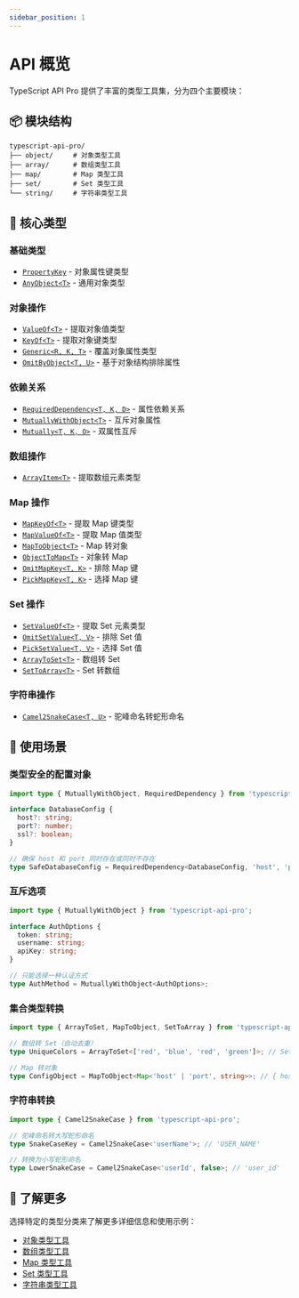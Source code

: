 ```yaml
---
sidebar_position: 1
---
```


# API 概览

TypeScript API Pro 提供了丰富的类型工具集，分为四个主要模块：

## 📦 模块结构

```
typescript-api-pro/
├── object/     # 对象类型工具
├── array/      # 数组类型工具
├── map/        # Map 类型工具
├── set/        # Set 类型工具
└── string/     # 字符串类型工具
```

## 🔧 核心类型

### 基础类型

- [`PropertyKey`](../object-types#propertykey) - 对象属性键类型
- [`AnyObject<T>`](../object-types#anyobject) - 通用对象类型

### 对象操作

- [`ValueOf<T>`](../object-types#valueof) - 提取对象值类型
- [`KeyOf<T>`](../object-types#keyof) - 提取对象键类型
- [`Generic<R, K, T>`](../object-types#generic) - 覆盖对象属性类型
- [`OmitByObject<T, U>`](../object-types#omitbyobject) - 基于对象结构排除属性

### 依赖关系

- [`RequiredDependency<T, K, D>`](../object-types#requireddependency) - 属性依赖关系
- [`MutuallyWithObject<T>`](../object-types#mutuallywithobject) - 互斥对象属性
- [`Mutually<T, K, O>`](../object-types#mutually) - 双属性互斥

### 数组操作

- [`ArrayItem<T>`](../array-types#arrayitem) - 提取数组元素类型

### Map 操作

- [`MapKeyOf<T>`](../map-types#mapkeyof) - 提取 Map 键类型
- [`MapValueOf<T>`](../map-types#mapvalueof) - 提取 Map 值类型
- [`MapToObject<T>`](../map-types#maptoobject) - Map 转对象
- [`ObjectToMap<T>`](../map-types#objecttomap) - 对象转 Map
- [`OmitMapKey<T, K>`](../map-types#omitmapkey) - 排除 Map 键
- [`PickMapKey<T, K>`](../map-types#pickmapkey) - 选择 Map 键

### Set 操作

- [`SetValueOf<T>`](../set-types#setvalueof) - 提取 Set 元素类型
- [`OmitSetValue<T, V>`](../set-types#omitsetvalue) - 排除 Set 值
- [`PickSetValue<T, V>`](../set-types#picksetvalue) - 选择 Set 值
- [`ArrayToSet<T>`](../set-types#arraytoset) - 数组转 Set
- [`SetToArray<T>`](../set-types#settoarray) - Set 转数组

### 字符串操作

- [`Camel2SnakeCase<T, U>`](../string-types#camel2snakecase) - 驼峰命名转蛇形命名

## 🎯 使用场景

### 类型安全的配置对象

```typescript
import type { MutuallyWithObject, RequiredDependency } from 'typescript-api-pro';

interface DatabaseConfig {
  host?: string;
  port?: number;
  ssl?: boolean;
}

// 确保 host 和 port 同时存在或同时不存在
type SafeDatabaseConfig = RequiredDependency<DatabaseConfig, 'host', 'port'>;
```

### 互斥选项

```typescript
import type { MutuallyWithObject } from 'typescript-api-pro';

interface AuthOptions {
  token: string;
  username: string;
  apiKey: string;
}

// 只能选择一种认证方式
type AuthMethod = MutuallyWithObject<AuthOptions>;
```

### 集合类型转换

```typescript
import type { ArrayToSet, MapToObject, SetToArray } from 'typescript-api-pro';

// 数组转 Set（自动去重）
type UniqueColors = ArrayToSet<['red', 'blue', 'red', 'green']>; // Set<'red' | 'blue' | 'green'>

// Map 转对象
type ConfigObject = MapToObject<Map<'host' | 'port', string>>; // { host: string; port: string; }
```

### 字符串转换

```typescript
import type { Camel2SnakeCase } from 'typescript-api-pro';

// 驼峰命名转大写蛇形命名
type SnakeCaseKey = Camel2SnakeCase<'userName'>; // 'USER_NAME'

// 转换为小写蛇形命名
type LowerSnakeCase = Camel2SnakeCase<'userId', false>; // 'user_id'
```

## 📖 了解更多

选择特定的类型分类来了解更多详细信息和使用示例：

- [对象类型工具](../object-types)
- [数组类型工具](../array-types)
- [Map 类型工具](../map-types)
- [Set 类型工具](../set-types)
- [字符串类型工具](../string-types)
